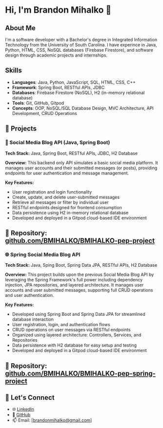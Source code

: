 # Hi, I'm Brandon Mihalko 👋

## About Me
I'm a software developer with a Bachelor's degree in Integrated Information Technology from the University of South Carolina. I have experince in Java, Python, HTML, CSS, NoSQL databases (Firebase Firestore), and software design through academic projects and internships.

## Skills
- **Languages**: Java, Python, JavaScript, SQL, HTML, CSS, C++
- **Framework**: Spring Boot, RESTful APIs, JDBC
- **Databases**: Firebase Firestore (NoSQL), H2 (in-memory relational database)
- **Tools**: Git, GitHub, Gitpod
- **Concepts**: OOP, NoSQL/SQL Database Design, MVC Architecture, API Development, CRUD Operations

## 📂 Projects

### 🧩 Social Media Blog API (Java, Spring Boot)
**Tech Stack:** Java, Spring Boot, RESTful APIs, JDBC, H2 Database

**Overview:**
This backend only API simulates a basic social media platform. It manages user accounts and their submitted messages (or posts), providing endpoints for user authentication and message management.

**Key Features:**
- User registration and login functionality
- Create, update, and delete user-submitted messages
- Retrieve all messages or filter by individual user
- RESTful endpoints designed for frontend consumption
- Data persistence using H2 in-memory relational database
- Developed and deployed in a Gitpod cloud-based IDE environment

**🔗 Repository:** [github.com/BMIHALKO/BMIHALKO-pep-project](https://github.com/BMIHALKO/BMIHALKO-pep-project)
---

### 🌐 Spring Social Media Blog API
**Tech Stack:** Java, Sping Boot, Spring Data JPA, RESTful APIs, H2 Database

**Overview:**
This project builds upon the previous Social Media Blog API by leveraging the Spring Framework's full power including dependency injection, JPA repositories, and layered architecture. It manages user accounts and user submitted messages, supporting full CRUD operations and user authentication.

**Key Features:**
- Developed using Spring Boot and Spring Data JPA for streamlined database interaction
- User registration, login, and authentication flows
- CRUD operations on user messages via RESTful endpoints
- Organized using layered architecture: Controllers, Services, and Repositories
- Data persistence with H2 database for easy setup and testing
- Developed and deployed in a Gitpod cloud-based IDE environment

**🔗 Repository:** [github.com/BMIHALKO/BMIHALKO-pep-spring-project](https://github.com/BMIHALKO/BMIHALKO-pep-spring-project)
  ---

  ## 🔗 Let's Connect
  - 🌐 [LinkedIn](https://www.linkedin.com/in/brandon-mihalko-a2a904271/)
  - 💼 [GitHub](https://github.com/BMIHALKO)
  - 📫 Email: [brandonmihalko@gmail.com]  

